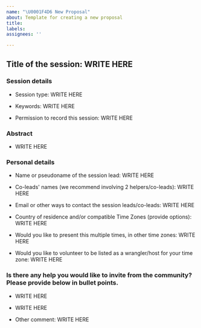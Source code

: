 ```yaml
---
name: "\U0001F4D6 New Proposal"
about: Template for creating a new proposal
title:
labels: 
assignees: ''

---
```

<!--
Please complete the following sections when you open a new proposal issue.
-->

## Title of the session: WRITE HERE
<!-- Please provide a short title of your proposal capturing what your target audience would expect in this session.
-->

### Session details

* Session type: WRITE HERE 
<!-- Choose from these options: Breakout discussion, skill-up, social event, lightning talk, informal meetup, panel, lesson or resource development sprint or other -->

* Keywords: WRITE HERE 
<!--Please provide 3-5 keywords to help your expected target audience to decide the relevance of this session-->

* Permission to record this session: WRITE HERE 
<!-- Please asnwer in 'Yes' or 'No', Since this session will be possibly taking place in a time zone that is not compatible for everyone, we would like to record the presentation/introduction and conclusion/final wrap up part of your session through Zoom recording option.-->

### Abstract
<!-- Please provide a short abstract of no more than 250 words - give some background, format of the session, learning/expected outcome, target audience, and possible future directions."-->

* WRITE HERE

### Personal details

* Name or pseudoname of the session lead: WRITE HERE

* Co-leads' names (we recommend involving 2 helpers/co-leads): WRITE HERE

* Email or other ways to contact the session leads/co-leads: WRITE HERE

* Country of residence and/or compatible Time Zones (provide options): WRITE HERE

* Would you like to present this multiple times, in other time zones: WRITE HERE 
<!-- please suggest suitable time zones -->

* Would you like to volunteer to be listed as a wrangler/host for your time zone: WRITE HERE  
<!-- Respond in "Yes", "No", "Contact me with more details". Wraglers/hosts will coordinate 1-2 other sessions by coordinating with their session leads before their session to make sure that their slides or other required materials work. During the session they will introduce the session lead and other facilitators, share the link of the notes with the attendees, introduce the Code of Conduct and participation guideline, and with the permission of the attendees record the presentation parts of the session.-->

### Is there any help you would like to invite from the community? Please provide below in bullet points.
<!-- This can be inviting collaboration to write proposal, lead the session, invite speakers and so on -->

* WRITE HERE
* WRITE HERE

* Other comment: WRITE HERE
